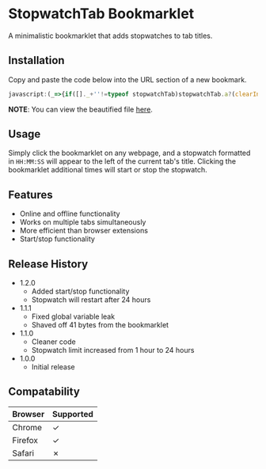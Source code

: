 # StopwatchTab Bookmarklet
A minimalistic bookmarklet that adds stopwatches to tab titles.

## Installation
Copy and paste the code below into the URL section of a new bookmark.
```javascript
javascript:(_=>{if([]._+''!=typeof stopwatchTab)stopwatchTab.a?(clearInterval(stopwatchTab.i),stopwatchTab.a=!1):(stopwatchTab.s(),stopwatchTab.a=!0);else{this.stopwatchTab={a:!0};let d=0,a=document,b=a.title;(stopwatchTab.s=()=>stopwatchTab.i=setInterval(_=>{d++,a.title=`(${new Date(1e3*d).toJSON().substr(11,8)}) ${b}`},1e3))()}})()
```
**NOTE**: You can view the beautified file [here](../master/stopwatchtab.js).

## Usage
Simply click the bookmarklet on any webpage, and a stopwatch formatted in `HH:MM:SS` will appear to the left of the current tab's title. Clicking the bookmarklet additional times will start or stop the stopwatch.

## Features
* Online and offline functionality
* Works on multiple tabs simultaneously
* More efficient than browser extensions
* Start/stop functionality

## Release History
* 1.2.0
  * Added start/stop functionality
  * Stopwatch will restart after 24 hours
* 1.1.1
  * Fixed global variable leak
  * Shaved off 41 bytes from the bookmarklet
* 1.1.0
  * Cleaner code
  * Stopwatch limit increased from 1 hour to 24 hours
* 1.0.0
  * Initial release

## Compatability
Browser | Supported
--------|------------
Chrome  |     ✓
Firefox |     ✓
Safari  |     ✗
